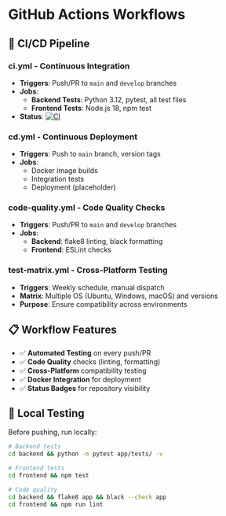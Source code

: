 # GitHub Actions Workflows

## 🚀 **CI/CD Pipeline**

### **ci.yml** - Continuous Integration
- **Triggers**: Push/PR to `main` and `develop` branches
- **Jobs**:
  - **Backend Tests**: Python 3.12, pytest, all test files
  - **Frontend Tests**: Node.js 18, npm test
- **Status**: [![CI](https://github.com/AbhinavShaw09/pollify/actions/workflows/ci.yml/badge.svg)](https://github.com/AbhinavShaw09/pollify/actions/workflows/ci.yml)

### **cd.yml** - Continuous Deployment
- **Triggers**: Push to `main` branch, version tags
- **Jobs**:
  - Docker image builds
  - Integration tests
  - Deployment (placeholder)

### **code-quality.yml** - Code Quality Checks
- **Triggers**: Push/PR to `main` and `develop` branches
- **Jobs**:
  - **Backend**: flake8 linting, black formatting
  - **Frontend**: ESLint checks

### **test-matrix.yml** - Cross-Platform Testing
- **Triggers**: Weekly schedule, manual dispatch
- **Matrix**: Multiple OS (Ubuntu, Windows, macOS) and versions
- **Purpose**: Ensure compatibility across environments

## 📋 **Workflow Features**

- ✅ **Automated Testing** on every push/PR
- ✅ **Code Quality** checks (linting, formatting)
- ✅ **Cross-Platform** compatibility testing
- ✅ **Docker Integration** for deployment
- ✅ **Status Badges** for repository visibility

## 🔧 **Local Testing**

Before pushing, run locally:
```bash
# Backend tests
cd backend && python -m pytest app/tests/ -v

# Frontend tests  
cd frontend && npm test

# Code quality
cd backend && flake8 app && black --check app
cd frontend && npm run lint
```
